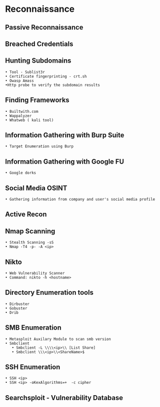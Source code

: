 # Reconnaissance

## Passive Reconnaissance

## Breached Credentials
## Hunting Subdomains
    • Tool - Sublist3r
    • Certificate fingerprinting - crt.sh
    • Owasp Amass
    •Http probe to verify the subdomain results
    
## Finding Frameworks
    • Builtwith.com
    • Wappalyzer
    • Whatweb ( kali tool)
    
## Information Gathering with Burp Suite
    • Target Enumeration using Burp
    
## Information Gathering with Google FU
    • Google dorks

## Social Media OSINT
    • Gathering information from company and user's social media profile

## Active Recon

## Nmap Scanning 
    • Stealth Scanning -sS
    • Nmap -T4 -p- -A <ip>
    
## Nikto 
    • Web Vulnerability Scanner
    • Command: nikto -h <hostname>
    
## Directory Enumeration tools 
    • Dirbuster
    • Gobuster 
    • Drib
    
## SMB Enumeration
    • Metasploit Auxilary Module to scan smb version
    • Smbclient
       • Smbclient -L \\\\<ip>\\ [List Share]
       • Smbclient \\\<ip>\\<ShareName>$
        
## SSH Enumeration
    • SSH <ip> 
    • SSH <ip> -oKexAlgorithms=+  -c cipher

## Searchsploit - Vulnerability Database